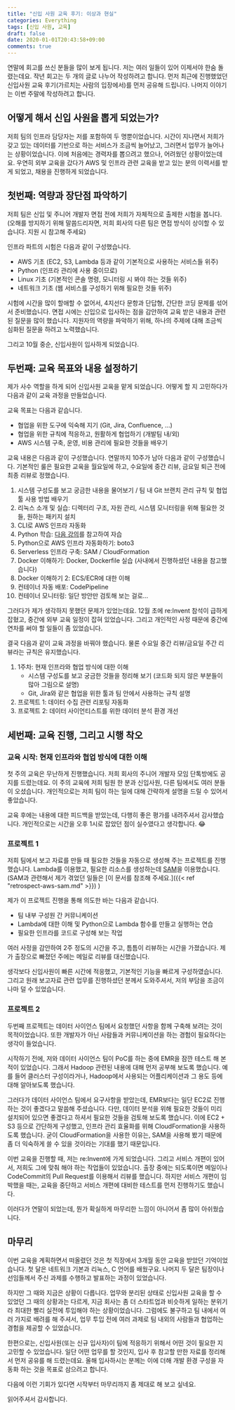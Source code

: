 ```yaml
---
title: "신입 사원 교육 후기: 이상과 현실"
categories: Everything
tags: [신입 사원, 교육]
draft: false
date: 2020-01-01T20:43:58+09:00
comments: true
---
```


연말에 회고를 쓰신 분들을 많이 보게 됩니다. 저는 여러 일들이 있어 이제서야 한숨 돌렸는데요. 작년 회고는 두 개의 글로 나누어 작성하려고 합니다. 먼저 최근에 진행했었던 신입사원 교육 후기(가르치는 사람의 입장에서)를 먼저 공유해 드립니다. 나머지 이야기는 이번 주말에 작성하려고 합니다.

## 어떻게 해서 신입 사원을 뽑게 되었는가?

저희 팀의 인프라 담당자는 저를 포함하여 두 명뿐이었습니다. 시간이 지나면서 저희가 갖고 있는 데이터를 기반으로 하는 서비스가 조금씩 늘어났고, 그러면서 업무가 늘어나는 상황이었습니다. 이에 처음에는 경력자를 뽑으려고 했으나, 어려웠던 상황이었는데요. 우연히 외부 교육을 갔다가 AWS 및 인프라 관련 교육을 받고 있는 분의 이력서를 받게 되었고, 채용을 진행하게 되었습니다.

## 첫번째: 역량과 장단점 파악하기

저희 팀은 신입 및 주니어 개발자 면접 전에 저희가 자체적으로 출제한 시험을 봅니다. (오해를 방지하기 위해 말씀드리자면, 저희 회사의 다른 팀은 면접 방식이 상이할 수 있습니다. 지원 시 참고해 주세요) 

인프라 파트의 시험은 다음과 같이 구성했습니다. 
* AWS 기초 (EC2, S3, Lambda 등과 같이 기본적으로 사용하는 서비스들 위주)
* Python (인프라 관리에 사용 중이므로)
* Linux 기초 (기본적인 콘솔 명령, 모니터링 시 봐야 하는 것들 위주)
* 네트워크 기초 (웹 서비스를 구성하기 위해 필요한 것들 위주)

시험에 시간을 많이 할애할 수 없어서, 4지선다 문항과 단답형, 간단한 코딩 문제를 섞어서 준비했습니다. 면접 시에는 신입으로 입사하는 점을 감안하여 교육 받은 내용과 관련된 질문을 많이 했습니다. 지원자의 역량을 파악하기 위해, 하나의 주제에 대해 조금씩 심화된 질문을 하려고 노력했습니다. 

그리고 10월 중순, 신입사원이 입사하게 되었습니다. 

## 두번째: 교육 목표와 내용 설정하기

제가 사수 역할을 하게 되어 신입사원 교육을 맡게 되었습니다. 어떻게 할 지 고민하다가 다음과 같이 교육 과정을 만들었습니다.

교육 목표는 다음과 같습니다. 
* 협업을 위한 도구에 익숙해 지기 (Git, Jira, Confluence, ...)
* 협업을 위한 규칙에 적응하고, 원활하게 협업하기 (개발팀 내/외)
* AWS 시스템 구축, 운영, 비용 관리에 필요한 것들을 배우기

교육 내용은 다음과 같이 구성했습니다. 연말까지 10주가 남아 다음과 같이 구성했습니다. 기본적인 룰은 필요한 교육을 월요일에 하고, 수요일에 중간 리뷰, 금요일 퇴근 전에 최종 리뷰로 정했습니다.
1. 시스템 구성도를 보고 궁금한 내용을 물어보기 / 팀 내 Git 브랜치 관리 규칙 및 협업 툴 사용 방법 배우기
2. 리눅스 소개 및 실습: 디렉터리 구조, 자원 관리, 시스템 모니터링을 위해 필요한 것들, 원하는 패키지 설치
3. CLI로 AWS 인프라 자동화
4. Python 학습: [다음 강의](https://www.edwith.org/pythonforeverybody)를 참고하여 자습
5. Python으로 AWS 인프라 자동화하기: boto3
6. Serverless 인프라 구축: SAM / CloudFormation
7. Docker 이해하기: Docker, Dockerfile 실습 (사내에서 진행하셨던 내용을 참고했습니다)
8. Docker 이해하기 2: ECS/ECR에 대한 이해
9. 컨테이너 자동 배포: CodePipeline
10. 컨테이너 모니터링: 일단 방안만 검토해 보는 걸로...

그러다가 제가 생각하지 못했던 문제가 있었는데요. 12월 초에 re:Invent 참석이 급하게 잡혔고, 중간에 외부 교육 일정이 잡혀 있었습니다. 그리고 개인적인 사정 때문에 중간에 연차를 써야 할 일들이 좀 있었습니다. 

결국 다음과 같이 교육 과정을 바꿔야 했습니다. 물론 수요일 중간 리뷰/금요일 주간 리뷰라는 규칙은 유지했습니다.
1. 1주차: 현재 인프라와 협업 방식에 대한 이해
    * 시스템 구성도를 보고 궁금한 것들을 정리해 보기 (코드화 되지 않은 부분들이 많아 그림으로 설명)
    * Git, Jira와 같은 협업을 위한 툴과 팀 안에서 사용하는 규칙 설명
2. 프로젝트 1: 데이터 수집 관련 리포팅 자동화 
3. 프로젝트 2: 데이터 사이언티스트를 위한 데이터 분석 환경 개선

## 세번째: 교육 진행, 그리고 시행 착오

### 교육 시작: 현재 인프라와 협업 방식에 대한 이해

첫 주의 교육은 무난하게 진행했습니다. 저희 회사의 주니어 개발자 모임 단톡방에도 공지를 드렸는데요. 이 주의 교육에 저희 팀원 한 분과 신입사원, 다른 팀에서도 여러 분들이 오셨습니다. 개인적으로는 저희 팀이 하는 일에 대해 간략하게 설명을 드릴 수 있어서 좋았습니다. 

교육 후에는 내용에 대한 피드백을 받았는데, 다행히 좋은 평가를 내려주셔서 감사했습니다. 개인적으로는 시간을 오후 1시로 잡았던 점이 실수였다고 생각합니다. 😂

### 프로젝트 1

저희 팀에서 보고 자료를 만들 때 필요한 것들을 자동으로 생성해 주는 프로젝트를 진행했습니다. Lambda를 이용했고, 필요한 리소스를 생성하는데 [SAM](https://github.com/awslabs/serverless-application-model)을 이용했습니다. (SAM과 관련해서 제가 겪었던 일들은 [이 문서를 참조해 주세요.]({{< ref "retrospect-aws-sam.md" >}}) )

제가 이 프로젝트 진행을 통해 의도한 바는 다음과 같습니다. 
* 팀 내부 구성원 간 커뮤니케이션
* Lambda에 대한 이해 및 Python으로 Lambda 함수를 만들고 실행하는 연습
* 필요한 인프라를 코드로 구성해 보는 작업

여러 사정을 감안하여 2주 정도의 시간을 주고, 틈틈이 리뷰하는 시간을 가졌습니다. 제가 출장으로 빠졌던 주에는 메일로 리뷰를 대신했습니다. 

생각보다 신입사원이 빠른 시간에 적응했고, 기본적인 기능을 빠르게 구성하였습니다. 그리고 원래 보고자료 관련 업무를 진행하셨던 분께서 도와주셔서, 저의 부담을 조금이나마 덜 수 있었습니다.

### 프로젝트 2

두번째 프로젝트는 데이터 사이언스 팀에서 요청했던 사항을 함께 구축해 보려는 것이 목적이었습니다. 또한 개발자가 아닌 사람들과 커뮤니케이션을 하는 경험이 필요하다는 생각이 들었습니다. 

시작하기 전에, 저와 데이터 사이언스 팀이 PoC를 하는 중에 EMR을 잠깐 테스트 해 본 적이 있었습니다. 그래서 Hadoop 관련된 내용에 대해 먼저 공부해 보도록 했습니다. 예를 들어 클러스터 구성이라거나, Hadoop에서 사용되는 어플리케이션과 그 용도 등에 대해 알아보도록 했습니다. 

그러다가 데이터 사이언스 팀에서 요구사항을 받았는데, EMR보다는 일단 EC2로 진행하는 것이 좋겠다고 말씀해 주셨습니다. 다만, 데이터 분석을 위해 필요한 것들이 미리 설치되어 있으면 좋겠다고 하셔서 필요한 것들을 검토해 보도록 했습니다. 이에 EC2 + S3 등으로 간단하게 구성했고, 인프라 관리 효율화를 위해 CloudFormation을 사용하도록 했습니다. 굳이 CloudFormation을 사용한 이유는, SAM을 사용해 봤기 때문에 좀 더 익숙하게 쓸 수 있을 것이라는 기대를 했기 때문입니다. 

이번 교육을 진행할 때, 저는 re:Invent에 가게 되었습니다. 그리고 서비스 개편이 있어서, 저희도 그에 맞춰 해야 하는 작업들이 있었습니다. 출장 중에는 되도록이면 메일이나 CodeCommit의 Pull Request를 이용해서 리뷰를 했습니다. 하지만 서비스 개편이 임박했을 때는, 교육을 중단하고 서비스 개편에 대비한 테스트를 먼저 진행하기도 했습니다. 

이러다가 연말이 되었는데, 뭔가 확실하게 마무리한 느낌이 아니어서 좀 많이 아쉬웠습니다.

## 마무리

이번 교육을 계획하면서 떠올렸던 것은 첫 직장에서 3개월 동안 교육을 받았던 기억이었습니다. 첫 달은 네트워크 기본과 리눅스, C 언어를 배웠구요. 나머지 두 달은 팀장이나 선임들께서 주신 과제를 수행하고 발표하는 과정이 있었습니다.

하지만 그 때와 지금은 상황이 다릅니다. 업무와 분리된 상태로 신입사원 교육을 할 수 있었던 그 때의 상황과는 다르게, 지금 회사는 좀 더 스타트업과 비슷하게 일하는 분위기라 최대한 빨리 실전에 투입해야 하는 상황이었습니다. 그럼에도 불구하고 팀 내에서 여러 가지로 배려를 해 주셔서, 업무 투입 전에 여러 과제로 팀 내외의 사람들과 협업하는 경험을 제공할 수 있었습니다.

한편으로는, 신입사원(또는 신규 입사자)이 팀에 적응하기 위해서 어떤 것이 필요한 지 고민할 수 있었습니다. 일단 어떤 업무를 할 것인지, 입사 후 참고할 만한 자료를 정리해서 먼저 공유를 해 드렸는데요. 올해 입사하시는 분께는 이에 더해 개발 환경 구성을 자동화 하는 것을 목표로 삼으려고 합니다. 

다음에 이런 기회가 있다면 시작부터 마무리까지 좀 제대로 해 보고 싶네요.

읽어주셔서 감사합니다.